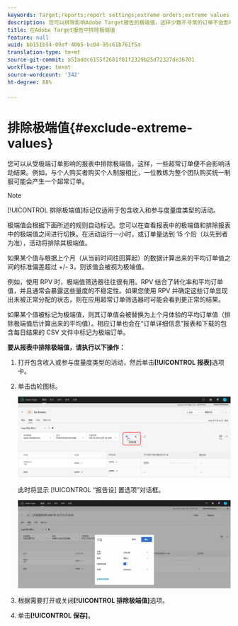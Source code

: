 ```yaml
---
keywords: Target;reports;report settings;extreme orders;extreme values
description: 您可以排除影响Adobe Target报告的极端值，这样少数不寻常的订单不会影响您的活动结果。 例如，与个人购买者购买个人制服相比，一位教练为整个团队购买统一制服可能会产生一个超常订单。
title: 在Adobe Target报告中排除极端值
feature: null
uuid: bb151b54-09ef-40b5-bc04-95c61b761f5a
translation-type: tm+mt
source-git-commit: a51addc6155f2681f01f2329b25d72327de36701
workflow-type: tm+mt
source-wordcount: '342'
ht-degree: 88%

---
```



# 排除极端值{#exclude-extreme-values}

您可以从受极端订单影响的报表中排除极端值，这样，一些超常订单便不会影响活动结果。例如，与个人购买者购买个人制服相比，一位教练为整个团队购买统一制服可能会产生一个超常订单。

>[!NOTE]
>
>[!UICONTROL 排除极端值]标记仅适用于包含收入和参与度量度类型的活动。

极端值会根据下面所述的规则自动标记。您可以在查看报表中的极端值和排除报表中的极端值之间进行切换。在活动运行一小时，或订单量达到 15 个后（以先到者为准），活动将排除其极端值。

如果某个值与根据上个月（从当前时间往回算起）的数据计算出来的平均订单值之间的标准偏差超过 +/- 3，则该值会被视为极端值。

例如，使用 RPV 时，极端值筛选器往往很有用。RPV 结合了转化率和平均订单值，并且通常会暴露这些量度的不稳定性。如果您使用 RPV 并确定这些订单显现出未被正常分配的状态，则在应用超常订单筛选器时可能会看到更正常的结果。

如果某个值被标记为极端值，则其订单值会被替换为上个月体验的平均订单值（排除极端值后计算出来的平均值）。相应订单也会在“订单详细信息”报表和下载的包含每日结果的 CSV 文件中标记为极端订单。

**要从报表中排除极端值，请执行以下操作：**

1. 打开包含收入或参与度量度类型的活动，然后单击&#x200B;**[!UICONTROL 报表]**&#x200B;选项卡。
1. 单击齿轮图标。

   ![报表设置](/help/c-reports/c-report-settings/assets/report-settings-gear-icon.png)

   此时将显示 [!UICONTROL “报告设] 置选项”对话框。

   ![步骤结果](assets/exclude_extreme_values.png)

1. 根据需要打开或关闭&#x200B;**[!UICONTROL 排除极端值]**&#x200B;选项。
1. 单击&#x200B;**[!UICONTROL 保存]**。
